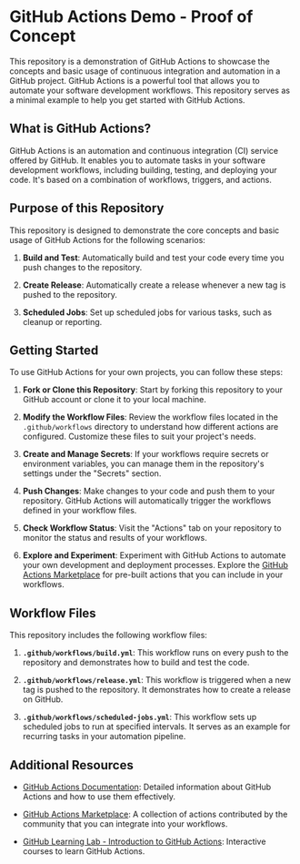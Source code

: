 # GitHub Actions Demo - Proof of Concept

This repository is a demonstration of GitHub Actions to showcase the concepts and basic usage of continuous integration and automation in a GitHub project. GitHub Actions is a powerful tool that allows you to automate your software development workflows. This repository serves as a minimal example to help you get started with GitHub Actions.

## What is GitHub Actions?

GitHub Actions is an automation and continuous integration (CI) service offered by GitHub. It enables you to automate tasks in your software development workflows, including building, testing, and deploying your code. It's based on a combination of workflows, triggers, and actions.

## Purpose of this Repository

This repository is designed to demonstrate the core concepts and basic usage of GitHub Actions for the following scenarios:

1. **Build and Test**: Automatically build and test your code every time you push changes to the repository.

2. **Create Release**: Automatically create a release whenever a new tag is pushed to the repository.

3. **Scheduled Jobs**: Set up scheduled jobs for various tasks, such as cleanup or reporting.

## Getting Started

To use GitHub Actions for your own projects, you can follow these steps:

1. **Fork or Clone this Repository**: Start by forking this repository to your GitHub account or clone it to your local machine.

2. **Modify the Workflow Files**: Review the workflow files located in the `.github/workflows` directory to understand how different actions are configured. Customize these files to suit your project's needs.

3. **Create and Manage Secrets**: If your workflows require secrets or environment variables, you can manage them in the repository's settings under the "Secrets" section.

4. **Push Changes**: Make changes to your code and push them to your repository. GitHub Actions will automatically trigger the workflows defined in your workflow files.

5. **Check Workflow Status**: Visit the "Actions" tab on your repository to monitor the status and results of your workflows.

6. **Explore and Experiment**: Experiment with GitHub Actions to automate your own development and deployment processes. Explore the [GitHub Actions Marketplace](https://github.com/marketplace?type=actions) for pre-built actions that you can include in your workflows.

## Workflow Files

This repository includes the following workflow files:

1. **`.github/workflows/build.yml`**: This workflow runs on every push to the repository and demonstrates how to build and test the code.

2. **`.github/workflows/release.yml`**: This workflow is triggered when a new tag is pushed to the repository. It demonstrates how to create a release on GitHub.

3. **`.github/workflows/scheduled-jobs.yml`**: This workflow sets up scheduled jobs to run at specified intervals. It serves as an example for recurring tasks in your automation pipeline.

## Additional Resources

- [GitHub Actions Documentation](https://docs.github.com/en/actions): Detailed information about GitHub Actions and how to use them effectively.

- [GitHub Actions Marketplace](https://github.com/marketplace?type=actions): A collection of actions contributed by the community that you can integrate into your workflows.

- [GitHub Learning Lab - Introduction to GitHub Actions](https://lab.github.com/githubtraining/github-actions:-introduction): Interactive courses to learn GitHub Actions.

